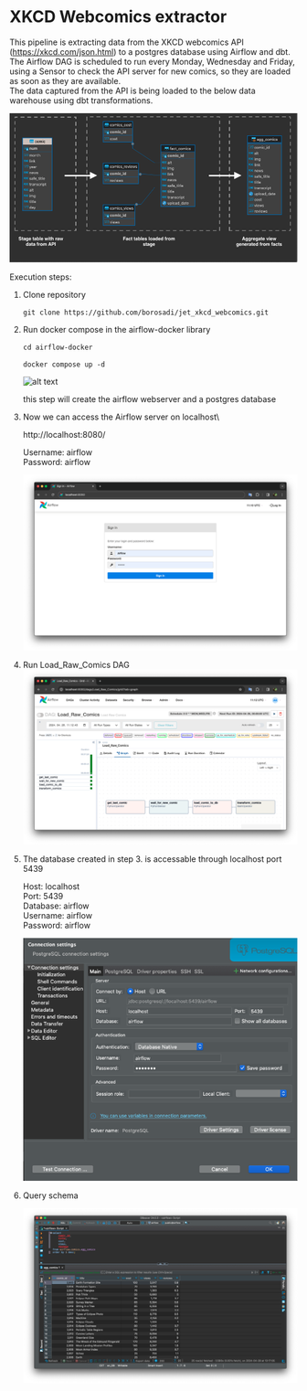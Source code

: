 # XKCD Webcomics extractor

This pipeline is extracting data from the XKCD webcomics API (https://xkcd.com/json.html) to a postgres database using Airflow and dbt.\
The Airflow DAG is scheduled to run every Monday, Wednesday and Friday, using a Sensor to check the API server for new comics, so they are loaded as soon as they are available.\
The data captured from the API is being loaded to the below data warehouse using dbt transformations.

![alt text](readme_pics/erd.png)


Execution steps:

1. Clone repository

    ```console
    git clone https://github.com/borosadi/jet_xkcd_webcomics.git
    ```
2. Run docker compose in the airflow-docker library
    ```console
    cd airflow-docker
    ```
    ```console
    docker compose up -d
    ```

    ![alt text](readme_pics/docker_compose.gif)

    this step will create the airflow webserver
    and a postgres database

3. Now we can access the Airflow server on localhost\

    http://localhost:8080/

    Username: airflow\
    Password: airflow

    ![alt text](<readme_pics/airflow_login.png>)

4. Run Load_Raw_Comics DAG
    ![alt text](<readme_pics/airflow_dag.png>)

5. The database created in step 3. is accessable through localhost port 5439

    Host: localhost\
    Port: 5439\
    Database: airflow\
    Username: airflow\
    Password: airflow

    ![alt text](<readme_pics/db_login.png>)

6. Query schema

    ![alt text](<readme_pics/comics_agg.png>)
